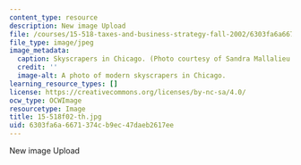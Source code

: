 ```yaml
---
content_type: resource
description: New image Upload
file: /courses/15-518-taxes-and-business-strategy-fall-2002/6303fa6a6671374cb9ec47daeb2617ee_15-518f02-th.jpg
file_type: image/jpeg
image_metadata:
  caption: Skyscrapers in Chicago. (Photo courtesy of Sandra Mallalieu.)
  credit: ''
  image-alt: A photo of modern skyscrapers in Chicago.
learning_resource_types: []
license: https://creativecommons.org/licenses/by-nc-sa/4.0/
ocw_type: OCWImage
resourcetype: Image
title: 15-518f02-th.jpg
uid: 6303fa6a-6671-374c-b9ec-47daeb2617ee
---
```

New image Upload